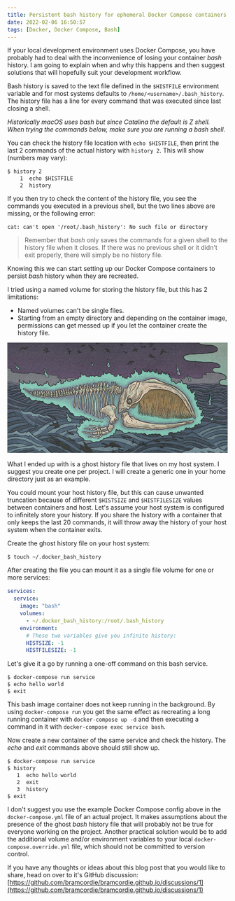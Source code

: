 ```yaml
---
title: Persistent bash history for ephemeral Docker Compose containers
date: 2022-02-06 16:50:57
tags: [Docker, Docker Compose, Bash]
---
```


If your local development environment uses Docker Compose, you have probably had to deal with the inconvenience of losing your container _bash_ history. I am going to explain when and why this happens and then suggest solutions that will hopefully suit your development workflow.

Bash history is saved to the text file defined in the `$HISTFILE` environment variable and for most systems defaults to `/home/<username>/.bash_history`. The history file has a line for every command that was executed since last closing a shell. 

_Historically macOS uses bash but since Catalina the default is Z shell. When trying the commands below, make sure you are running a bash shell._

You can check the history file location with `echo $HISTFILE`, then print the last 2 commands of the actual history with `history 2`.
This will show (numbers may vary):

```console
$ history 2
    1  echo $HISTFILE
    2  history
```

If you then try to check the content of the history file,
you see the commands you executed in a previous shell, but the two lines above are missing, or the following error:

```console
cat: can't open '/root/.bash_history': No such file or directory
```

> Remember that _bash_ only saves the commands for a given shell to the history file when it closes. If there was no previous shell or it didn't exit properly, there will simply be no history file.

Knowing this we can start setting up our Docker Compose containers to persist _bash_ history when they are recreated.

I tried using a named volume for storing the history file, but this has 2 limitations:

- Named volumes can't be single files.
- Starting from an empty directory and depending on the container image, permissions can get messed up if you let the container create the history file.

![illustration of a ghostly whale](/images/ghost-whale.jpg)

What I ended up with is a ghost history file that lives on my host system. I suggest you create one per project. I will create a generic one in your home directory just as an example.

You could mount your host history file, but this can cause unwanted truncation because of different `$HISTSIZE` and `$HISTFILESIZE` values between containers and host. Let's assume your host system is configured to infinitely store your history. If you share the history with a container that only keeps the last 20 commands, it will throw away the history of your host system when the container exits.

Create the ghost history file on your host system:

 ```console
 $ touch ~/.docker_bash_history
 ```

After creating the file you can mount it as a single file volume for one or more services:

```yaml
services:
  service:
    image: "bash"
    volumes:
      - ~/.docker_bash_history:/root/.bash_history
    environment:
      # These two variables give you infinite history:
      HISTSIZE: -1
      HISTFILESIZE: -1
```

Let's give it a go by running a one-off command on this bash service.

```console
$ docker-compose run service
$ echo hello world
$ exit
```

This bash image container does not keep running in the background. By using `docker-compose run` you get the same effect as recreating a long running container with `docker-compose up -d` and then executing a command in it with `docker-compose exec service bash`.

Now create a new container of the same service and check the history. The _echo_ and _exit_ commands above should still show up.

```console
$ docker-compose run service
$ history
   1  echo hello world
   2  exit
   3  history
$ exit
```

I don't suggest you use the example Docker Compose config above in the `docker-compose.yml` file of an actual project. It makes assumptions about the presence of the ghost _bash_ history file that will probably not be true for everyone working on the project. Another practical solution would be to add the additional volume and/or environment variables to your local `docker-compose.override.yml` file, which should not be committed to version control.

If you have any thoughts or ideas about this blog post that you would like to share, head on over to it's GitHub discussion: [https://github.com/bramcordie/bramcordie.github.io/discussions/1](https://github.com/bramcordie/bramcordie.github.io/discussions/1)
